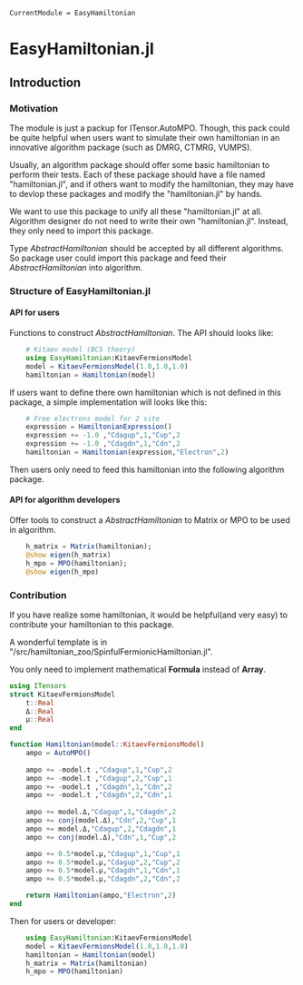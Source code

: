 ```@meta
CurrentModule = EasyHamiltonian
```

# EasyHamiltonian.jl

## Introduction

### Motivation

The module is just a packup for ITensor.AutoMPO. Though, this pack could be quite helpful when users want to simulate their own hamiltonian in an innovative algorithm package (such as DMRG, CTMRG, VUMPS).

Usually, an algorithm package should offer some basic hamiltonian to perform their tests. Each of these package should have a file named "hamiltonian.jl", and if others want to modify the hamiltonian, they may have to devlop these packages and modify the "hamiltonian.jl" by hands.

We want to use this package to unify all these "hamiltonian.jl" at all. Algorithm designer do not need to write their own "hamiltonian.jl". Instead, they only need to import this package.

Type *AbstractHamiltonian* should be accepted by all different algorithms. So package user could import this package and feed their *AbstractHamiltonian* into algorithm.

### Structure of EasyHamiltonian.jl

#### API for users

Functions to construct *AbstractHamiltonian*. The API should looks like:

``` julia
    # Kitaev model (BCS theory)
    using EasyHamiltonian:KitaevFermionsModel
    model = KitaevFermionsModel(1.0,1.0,1.0)
    hamiltonian = Hamiltonian(model)
```

If users want to define there own hamiltonian which is not defined in this package, a simple implementation will looks like this:

``` julia
    # Free electrons model for 2 site
    expression = HamiltonianExpression()
    expression += -1.0 ,"Cdagup",1,"Cup",2
    expression += -1.0 ,"Cdagdn",1,"Cdn",2
    hamiltonian = Hamiltonian(expression,"Electron",2)
```

Then users only need to feed this hamiltonian into the following algorithm package.

#### API for algorithm developers

Offer tools to construct a *AbstractHamiltonian* to Matrix or MPO to be used in algorithm.

``` julia
    h_matrix = Matrix(hamiltonian);
    @show eigen(h_matrix)
    h_mpo = MPO(hamiltonian);
    @show eigen(h_mpo)
```

### Contribution

If you have realize some hamiltonian, it would be helpful(and very easy) to contribute your hamiltonian to this package.

A wonderful template is in "/src/hamiltonian_zoo/SpinfulFermionicHamiltonian.jl".

You only need to implement mathematical **Formula** instead of **Array**.

```julia
using ITensors
struct KitaevFermionsModel
    t::Real
    Δ::Real
    μ::Real
end

function Hamiltonian(model::KitaevFermionsModel)
    ampo = AutoMPO()
    
    ampo += -model.t ,"Cdagup",1,"Cup",2
    ampo += -model.t ,"Cdagup",2,"Cup",1
    ampo += -model.t ,"Cdagdn",1,"Cdn",2
    ampo += -model.t ,"Cdagdn",2,"Cdn",1
    
    ampo += model.Δ,"Cdagup",1,"Cdagdn",2
    ampo += conj(model.Δ),"Cdn",2,"Cup",1
    ampo += model.Δ,"Cdagup",2,"Cdagdn",1
    ampo += conj(model.Δ),"Cdn",1,"Cup",2

    ampo += 0.5*model.μ,"Cdagup",1,"Cup",1
    ampo += 0.5*model.μ,"Cdagup",2,"Cup",2
    ampo += 0.5*model.μ,"Cdagdn",1,"Cdn",1
    ampo += 0.5*model.μ,"Cdagdn",2,"Cdn",2

    return Hamiltonian(ampo,"Electron",2)
end
```

Then for users or developer:

```julia
    using EasyHamiltonian:KitaevFermionsModel
    model = KitaevFermionsModel(1.0,1.0,1.0)
    hamiltonian = Hamiltonian(model)
    h_matrix = Matrix(hamiltonian)
    h_mpo = MPO(hamiltonian)
```
